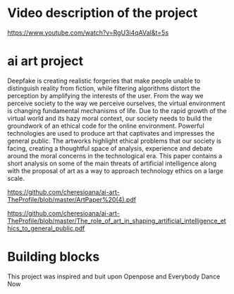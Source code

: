 # Video description of the project

https://www.youtube.com/watch?v=RgU3i4qAVaI&t=5s


# ai art project


Deepfake is creating realistic forgeries that make people unable to distinguish reality from fiction, while filtering algorithms distort the perception by amplifying the interests of the user. From the way we perceive society to the way we perceive ourselves, the virtual environment is changing fundamental mechanisms of life. Due to the rapid growth of the virtual world and its hazy moral context, our society needs to build the groundwork of an ethical code for the online environment. Powerful technologies are used to produce art that captivates and impresses the general public. The artworks highlight ethical problems that our society is facing, creating a thoughtful space of analysis, experience and debate around the moral concerns in the technological era. This paper contains a short analysis on some of the main threats of artificial intelligence along with the proposal of art as a way to approach technology ethics on a large scale.

https://github.com/cheresioana/ai-art-TheProfile/blob/master/ArtPaper%20(4).pdf


https://github.com/cheresioana/ai-art-TheProfile/blob/master/The_role_of_art_in_shaping_artificial_intelligence_ethics_to_general_public.pdf

# Building blocks
This project was inspired and buit upon Openpose and Everybody Dance Now

